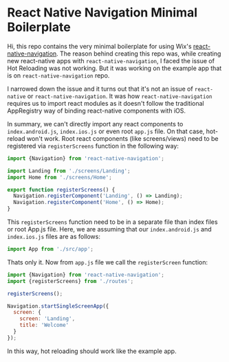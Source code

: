 # React Native Navigation Minimal Boilerplate
Hi, this repo contains the very minimal boilerplate for using Wix's [react-native-navigation](https://github.com/wix/react-native-navigation). The reason behind creating this repo was, while creating new react-native apps with `react-native-navigation`, I faced the issue of Hot Reloading was not working. But it was working on the example app that is on `react-native-navigation` repo.

I narrowed down the issue and it turns out that it's not an issue of `react-native` or `react-native-navigation`. It was how `react-native-navigation` requires us to import react modules as it doesn't follow the traditional AppRegistry way of binding react-native components with iOS.

In summary, we can't directly import any react components to `index.android.js`, `index.ios.js` or even root `app.js` file. On that case, hot-reload won't work. Root react components (like screens/views) need to be registered via `registerScreens` function in the following way:
```javascript
import {Navigation} from 'react-native-navigation';

import Landing from './screens/Landing';
import Home from './screens/Home';

export function registerScreens() {
  Navigation.registerComponent('Landing', () => Landing);
  Navigation.registerComponent('Home', () => Home);
}
```

This `registerScreens` function need to be in a separate file than index files or root App.js file. Here, we are assuming that our `index.android.js` and `index.ios.js` files are as follows:
```javascript
import App from './src/app';
```

Thats only it. Now from `app.js` file we call the `registerScreen` function:
```javascript
import {Navigation} from 'react-native-navigation';
import {registerScreens} from './routes';

registerScreens();

Navigation.startSingleScreenApp({
  screen: {
    screen: 'Landing',
    title: 'Welcome'
  }
});
```

In this way, hot reloading should work like the example app.